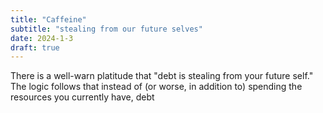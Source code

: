 ```yaml
---
title: "Caffeine"
subtitle: "stealing from our future selves"
date: 2024-1-3
draft: true
---
```

There is a well-warn platitude that "debt is stealing from your future self." The logic follows that instead of (or worse, in addition to) spending the resources you currently have, debt 
<!--stackedit_data:
eyJoaXN0b3J5IjpbNzMxMTAxNDQ4LC0zNTEyOTMzNTBdfQ==
-->